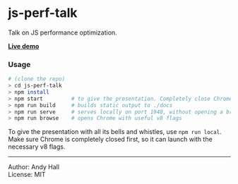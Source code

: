 # js-perf-talk

Talk on JS performance optimization.

**[Live demo](https://fenomas.github.io/js-perf-talk/)** 


### Usage

```sh
# (clone the repo)
> cd js-perf-talk
> npm install
> npm start         # to give the presentation. Completely close Chrome first!
> npm run build     # builds static output to ./docs
> npm run serve     # serves locally on port 1948, without opening a browser
> npm run browse    # opens Chrome with useful v8 flags
```


To give the presentation with all its bells and whistles, use `npm run local`. 
Make sure Chrome is completely closed first, so it can launch with the necessary v8 flags.

---
Author: Andy Hall  
License: MIT
